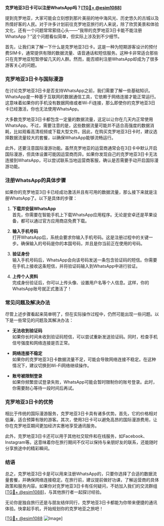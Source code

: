 **克罗地亚3日卡可以注册WhatsApp吗？[[TG💪+ @esim1088](https://t.me/s/esim1088)]**

提到克罗地亚，大家可能会立刻想到那片美丽的地中海风光、历史悠久的古城以及热情好客的人民。对于许多计划前往克罗地亚旅行的人来说，除了欣赏美景和体验文化，还有一个问题常常萦绕心头——“我带的克罗地亚3日卡能不能注册WhatsApp？”这个问题看似简单，但实际上涉及到不少细节。

首先，让我们来了解一下什么是克罗地亚3日卡。这是一种为短期游客设计的预付费SIM卡，通常提供有限的数据流量、语音通话和短信服务。这种卡非常适合那些只在克罗地亚短暂停留几天的人群。然而，能否顺利注册WhatsApp却成为了很多游客关心的问题。

### **克罗地亚3日卡与国际漫游**

在讨论克罗地亚3日卡是否支持WhatsApp之前，我们需要了解一些基础知识。WhatsApp是一种基于互联网的数据通信工具，它依赖于网络连接才能正常运行。这意味着如果你的手机没有数据网络或者Wi-Fi连接，那么即使你的克罗地亚3日卡已经激活，你也无法使用WhatsApp。

大多数克罗地亚3日卡都包含一定量的数据流量，这足以让你在几天内正常使用WhatsApp。不过，需要注意的是，这些数据流量可能并不适合高强度的数据消耗，比如观看高清视频或下载大型文件。因此，在购买克罗地亚3日卡时，建议选择数据流量较大的套餐，以确保WhatsApp能够流畅运行。

此外，还要注意国际漫游功能。虽然克罗地亚的运营商通常会在3日卡中默认开启国际漫游，但具体设置可能因运营商而异。如果你发现自己的克罗地亚3日卡无法连接到WhatsApp，可以尝试联系当地运营商客服，确认是否需要手动开启国际漫游功能。

### **注册WhatsApp的具体步骤**

如果你的克罗地亚3日卡已经成功激活并且有可用的数据流量，那么接下来就是注册WhatsApp了。以下是具体的步骤：

1. **下载并安装WhatsApp**  
   首先，你需要在智能手机上下载WhatsApp应用程序。无论是安卓还是苹果设备，都可以通过官方应用商店免费下载。

2. **输入手机号码**  
   打开WhatsApp后，系统会要求你输入手机号码。这是注册过程中的关键一步。确保输入的号码是你的本国号码，并且是你当前正在使用的号码。

3. **验证身份**  
   输入手机号码后，WhatsApp会向该号码发送一条包含验证码的短信。你需要在手机上接收这条短信，并将验证码输入到WhatsApp中进行验证。

4. **上传个人资料**  
   完成身份验证后，你可以上传头像、设置用户名等个人信息。这样，你的WhatsApp账号就正式激活了！

### **常见问题及解决办法**

尽管上述步骤看起来简单明了，但在实际操作过程中，仍然可能出现一些问题。以下是一些常见的问题及其解决办法：

- **无法收到验证码**  
  如果你长时间未收到验证码短信，可以尝试重新发送验证码。同时，检查手机信号强度和网络连接是否正常。

- **网络连接不稳定**  
  如果你的克罗地亚3日卡数据流量不足，可能会导致网络连接不稳定。在这种情况下，建议切换到Wi-Fi网络继续操作。

- **账号被限制登录**  
  如果你频繁尝试登录失败，WhatsApp可能会暂时限制你的账号登录。此时，你需要耐心等待一段时间后再试。

### **克罗地亚3日卡的优势**

相比于传统的国际漫游服务，克罗地亚3日卡具有诸多优势。首先，它的价格相对低廉，适合预算有限的游客。其次，使用3日卡可以避免高昂的国际漫游费用，让你在克罗地亚期间更加经济实惠地享受通讯服务。

此外，克罗地亚3日卡还可以用于其他社交软件和在线服务，如Facebook、Instagram等。这意味着你在旅行期间不仅可以保持与亲朋好友的联系，还能随时分享旅途中的精彩瞬间。

### **结语**

总之，克罗地亚3日卡是可以用来注册WhatsApp的，只要你选择了合适的数据流量套餐，并确保网络连接稳定。在旅行前，建议提前做好功课，了解运营商的具体政策和服务内容。如果你对克罗地亚3日卡有任何疑问，不妨加入我们的交流群组[[TG💪+ @esim1088](https://t.me/s/esim1088)]，与其他旅行者一起探讨经验。

无论你是独自旅行还是与朋友结伴同行，克罗地亚3日卡都能为你带来便捷的通讯体验。快拿起手机，开始规划你的克罗地亚之旅吧！

[[TG💪+ @esim1088](https://t.me/s/esim1088) ![Image](https://i.postimg.cc/4NQfJmqS/Snipaste-2025-05-13-00-14-12.png)]